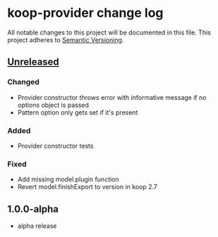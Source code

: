 # koop-provider change log

All notable changes to this project will be documented in this file.
This project adheres to [Semantic Versioning](http://semver.org/).

## [Unreleased](https://github.com/koopjs/koop-provider/compare/v1.0.0-alpha...HEAD)

### Changed
* Provider constructor throws error with informative message if no options object is passed
* Pattern option only gets set if it's present

### Added
* Provider constructor tests

### Fixed
* Add missing model.plugin function
* Revert model.finishExport to version in koop 2.7

## 1.0.0-alpha
* alpha release
